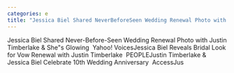 ```yaml
---
categories: e
title: "Jessica Biel Shared NeverBeforeSeen Wedding Renewal Photo with Justin Timberlake  Shes Glowing  Yahoo Voices"
---
```

Jessica Biel Shared Never-Before-Seen Wedding Renewal Photo with Justin Timberlake & She"s Glowing&nbsp;&nbsp;Yahoo! VoicesJessica Biel Reveals Bridal Look for Vow Renewal with Justin Timberlake&nbsp;&nbsp;PEOPLEJustin Timberlake & Jessica Biel Celebrate 10th Wedding Anniversary&nbsp;&nbsp;AccessJus
